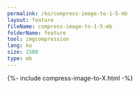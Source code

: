 ```yaml
---
permalink: /ko/compress-image-to-1-5-mb
layout: feature
fileName: compress-image-to-1-5-mb
folderName: feature
tool: imgcompression
lang: ko
size: 1500
type: mb
---
```


{%- include compress-image-to-X.html -%}
